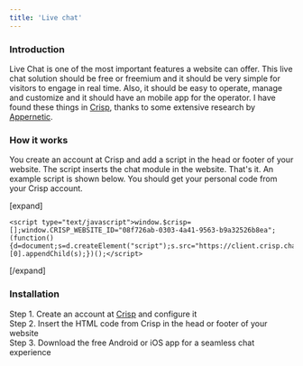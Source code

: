 ```yaml
---
title: 'Live chat'
---
```

### Introduction

Live Chat is one of the most important features a website can offer. This live chat solution should be free or freemium and it should be very simple for visitors to engage in real time. Also, it should be easy to operate, manage and customize and it should have an mobile app for the operator. I have found these things in [Crisp](https://crisp.chat/en/livechat/), thanks to some extensive research by [Appernetic](https://blog.appernetic.io/2016/07/14/use-live-chat-to-beat-the-competition/).

### How it works

You create an account at Crisp and add a script in the head or footer of your website. The script inserts the chat module in the website. That's it. An example script is shown below. You should get your personal code from your Crisp account.

[expand]

```
<script type="text/javascript">window.$crisp=[];window.CRISP_WEBSITE_ID="08f726ab-0303-4a41-9563-b9a32526b8ea";(function(){d=document;s=d.createElement("script");s.src="https://client.crisp.chat/l.js";s.async=1;d.getElementsByTagName("head")[0].appendChild(s);})();</script>
```

[/expand]

### Installation

Step 1. Create an account at [Crisp](http://crisp.chat) and configure it
<br />Step 2. Insert the HTML code from Crisp in the head or footer of your website
<br />Step 3. Download the free Android or iOS app for a seamless chat experience
